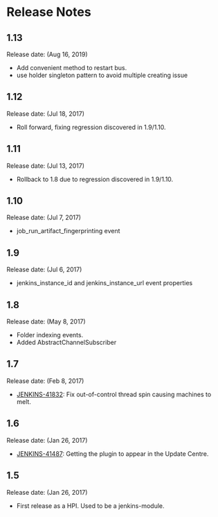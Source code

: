 # Release Notes

## 1.13

Release date: (Aug 16, 2019)

-   Add convenient method to restart bus.
-   use holder singleton pattern to avoid multiple creating issue

## 1.12

Release date: (Jul 18, 2017)

-   Roll forward, fixing regression discovered in 1.9/1.10.

## 1.11

Release date: (Jul 13, 2017)

-   Rollback to 1.8 due to regression discovered in 1.9/1.10.

## 1.10

Release date: (Jul 7, 2017)

-   job\_run\_artifact\_fingerprinting event

## 1.9

Release date: (Jul 6, 2017)

-   jenkins\_instance\_id and jenkins\_instance\_url event properties

## 1.8

Release date: (May 8, 2017)

-   Folder indexing events.
-   Added AbstractChannelSubscriber

## 1.7

Release date: (Feb 8, 2017)

-   [JENKINS-41832](https://issues.jenkins-ci.org/browse/JENKINS-41832):
    Fix out-of-control thread spin causing machines to melt.

## 1.6

Release date: (Jan 26, 2017)

-   [JENKINS-41487](https://issues.jenkins-ci.org/browse/JENKINS-41487):
    Getting the plugin to appear in the Update Centre.

## 1.5

Release date: (Jan 26, 2017)

-   First release as a HPI. Used to be a jenkins-module.
